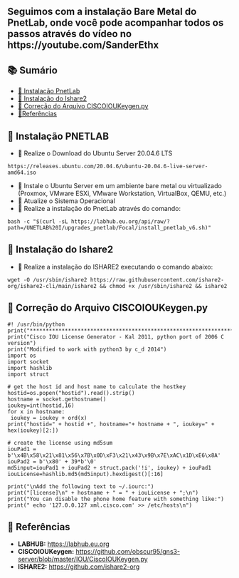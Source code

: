 <h2 aligh="center">
 Seguimos com a instalação Bare Metal do PnetLab, onde você pode acompanhar todos os passos através do vídeo no https://youtube.com/SanderEthx
</h2>

## 📚 Sumário

- [🚀 Instalação PnetLab](#Pnetlab)
- [🚀 Instalação do Ishare2](#Ishare2)
- [🚀 Correção do Arquivo CISCOIOUKeygen.py](#CiscoIOU)
- [🚀Referências](#Ref)

## 🚀 Instalação PNETLAB<a id="Pnetlab"></a>

- 💎 Realize o Download do Ubuntu Server 20.04.6 LTS
```linux
https://releases.ubuntu.com/20.04.6/ubuntu-20.04.6-live-server-amd64.iso
```

- 💎 Instale o Ubuntu Server em um ambiente bare metal ou virtualizado (Proxmox, VMware ESXi, VMware Workstation, VirtualBox, QEMU, etc.)
- 💎 Atualize o Sistema Operacional
- 💎 Realize a instalação do PnetLab através do comando:
```linux
bash -c "$(curl -sL https://labhub.eu.org/api/raw/?path=/UNETLAB%20I/upgrades_pnetlab/Focal/install_pnetlab_v6.sh)"
```

## 🚀 Instalação do Ishare2<a id="Ishare2"></a>

- 💎 Realize a instalação do ISHARE2 executando o comando abaixo:
```linux
wget -O /usr/sbin/ishare2 https://raw.githubusercontent.com/ishare2-org/ishare2-cli/main/ishare2 && chmod +x /usr/sbin/ishare2 && ishare2
```

## 🚀 Correção do Arquivo CISCOIOUKeygen.py<a id="CiscoIOU"></a>
```linux
#! /usr/bin/python
print("*********************************************************************")
print("Cisco IOU License Generator - Kal 2011, python port of 2006 C version")
print("Modified to work with python3 by c_d 2014")
import os
import socket
import hashlib
import struct

# get the host id and host name to calculate the hostkey
hostid=os.popen("hostid").read().strip()
hostname = socket.gethostname()
ioukey=int(hostid,16)
for x in hostname:
 ioukey = ioukey + ord(x)
print("hostid=" + hostid +", hostname="+ hostname + ", ioukey=" + hex(ioukey)[2:])

# create the license using md5sum
iouPad1 = b'\x4B\x58\x21\x81\x56\x7B\x0D\xF3\x21\x43\x9B\x7E\xAC\x1D\xE6\x8A'
iouPad2 = b'\x80' + 39*b'\0'
md5input=iouPad1 + iouPad2 + struct.pack('!i', ioukey) + iouPad1
iouLicense=hashlib.md5(md5input).hexdigest()[:16]

print("\nAdd the following text to ~/.iourc:")
print("[license]\n" + hostname + " = " + iouLicense + ";\n")
print("You can disable the phone home feature with something like:")
print(" echo '127.0.0.127 xml.cisco.com' >> /etc/hosts\n")
```

## 🚀 Referências<a id="Ref"></a>
- **LABHUB:** https://labhub.eu.org
- **CISCOIOUKeygen:** https://github.com/obscur95/gns3-server/blob/master/IOU/CiscoIOUKeygen.py
- **ISHARE2:** https://github.com/ishare2-org

